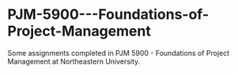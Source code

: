 # PJM-5900---Foundations-of-Project-Management
Some assignments completed in PJM 5900 - Foundations of Project Management at Northeastern University. 
